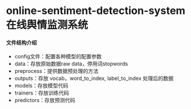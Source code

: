 # online-sentiment-detection-system 在线舆情监测系统


#### 文件结构介绍
* config文件：配置各种模型的配置参数
* data：存放原始数据raw data，停用词stopwords
* preprocess：提供数据预处理的方法
* outputs：存放 vocab，word_to_index, label_to_index 处理后的数据
* models：存放模型代码
* trainers：存放训练代码
* predictors：存放预测代码
